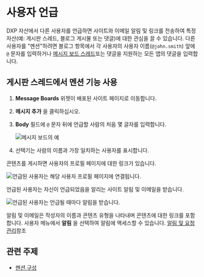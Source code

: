 # 사용자 언급

DXP 자산에서 다른 사용자를 언급하면 사이트와 이메일 알림 및 링크를 전송하여 특정 자산(예: 게시판 스레드, 블로그 게시물 또는 댓글)에 대한 관심을 끌 수 있습니다. 다른 사용자를 "멘션"하려면 블로그 항목에서 각 사용자의 사용자 이름(`@john.smith`) 앞에 `@` 문자를 입력하거나 [메시지 보드 스레드](../../message-boards/user-guide/creating-message-boards-threads.md)또는 댓글을 지원하는 모든 앱의 댓글을 입력합니다.

## 게시판 스레드에서 멘션 기능 사용

1. **Message Boards** 위젯이 배포된 사이트 페이지로 이동합니다.
1. **메시지 추가** 을 클릭하십시오.
1. **Body** 필드에 `@` 문자 뒤에 언급할 사람의 처음 몇 글자를 입력합니다.

    ![메시지 보드의 예](./mentioning-users/images/01.png)

1. 선택기는 사람의 이름과 가장 일치하는 사용자를 표시합니다.

콘텐츠를 게시하면 사용자의 프로필 페이지에 대한 링크가 있습니다.

![언급된 사용자는 해당 사용자 프로필 페이지에 연결됩니다.](./mentioning-users/images/02.png)

언급된 사용자는 자신이 언급되었음을 알리는 사이트 알림 및 이메일을 받습니다.

![언급된 사용자는 언급될 때마다 알림을 받습니다.](./mentioning-users/images/03.png)

알림 및 이메일은 작성자의 이름과 콘텐츠 유형을 나타내며 콘텐츠에 대한 링크를 포함합니다. 사용자 메뉴에서 **알림** 을 선택하여 알림에 액세스할 수 있습니다. [알림 및 요청 관리](./managing-notifications-and-requests.md)참조

## 관련 주제

* [멘션 구성](./configuring-mentions.md)
